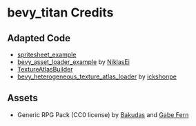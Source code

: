# bevy_titan Credits

## Adapted Code

* [spritesheet_example](https://github.com/bevyengine/bevy/blob/main/examples/2d/sprite_sheet.rs)
* [bevy_asset_loader_example](https://github.com/NiklasEi/bevy_asset_loader/blob/main/bevy_asset_loader/examples/atlas_from_grid.rs) by [NiklasEi](https://github.com/NiklasEi)
* [TextureAtlasBuilder](https://github.com/bevyengine/bevy/blob/main/crates/bevy_sprite/src/texture_atlas_builder.rs)
* [bevy_heterogeneous_texture_atlas_loader](https://github.com/ickshonpe/bevy_heterogeneous_texture_atlas_loader) by [ickshonpe](https://github.com/ickshonpe)

## Assets

* Generic RPG Pack (CC0 license) by [Bakudas](https://twitter.com/bakudas) and [Gabe Fern](https://twitter.com/_Gabrielfer)
